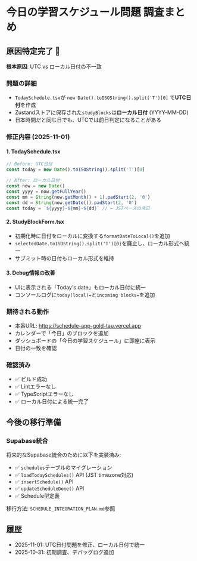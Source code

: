 # 今日の学習スケジュール問題 調査まとめ

## 原因特定完了 🎯

**根本原因**: UTC vs ローカル日付の不一致

### 問題の詳細
- `TodaySchedule.tsx`が `new Date().toISOString().split('T')[0]` で**UTC日付**を作成
- Zustandストアに保存された`studyBlocks`は**ローカル日付** (YYYY-MM-DD)
- 日本時間だと同じ日でも、UTCでは前日判定になることがある

### 修正内容 (2025-11-01)

#### 1. TodaySchedule.tsx
```typescript
// Before: UTC日付
const today = new Date().toISOString().split('T')[0]

// After: ローカル日付
const now = new Date()
const yyyy = now.getFullYear()
const mm = String(now.getMonth() + 1).padStart(2, '0')
const dd = String(now.getDate()).padStart(2, '0')
const today = `${yyyy}-${mm}-${dd}` // ← JSTベースの今日
```

#### 2. StudyBlockForm.tsx
- 初期化時に日付をローカルに変換する`formatDateToLocal()`を追加
- `selectedDate.toISOString().split('T')[0]`を廃止し、ローカル形式へ統一
- サブミット時の日付もローカル形式を維持

#### 3. Debug情報の改善
- UIに表示される「Today's date」もローカル日付に統一
- コンソールログに`today(local)=`と`incoming blocks=`を追加

### 期待される動作
- 本番URL: https://schedule-app-gold-tau.vercel.app
- カレンダーで「今日」のブロックを追加
- ダッシュボードの「今日の学習スケジュール」に即座に表示
- 日付の一致を確認

### 確認済み
- ✅ ビルド成功
- ✅ Lintエラーなし
- ✅ TypeScriptエラーなし
- ✅ ローカル日付による統一完了

## 今後の移行準備

### Supabase統合
将来的なSupabase統合のために以下を実装済み:
- ✅ `schedules`テーブルのマイグレーション
- ✅ `loadTodaySchedules()` API (JST timezone対応)
- ✅ `insertSchedule()` API
- ✅ `updateScheduleDone()` API
- ✅ Schedule型定義

移行方法: `SCHEDULE_INTEGRATION_PLAN.md`参照

## 履歴
- 2025-11-01: UTC日付問題を修正、ローカル日付で統一
- 2025-10-31: 初期調査、デバッグログ追加

